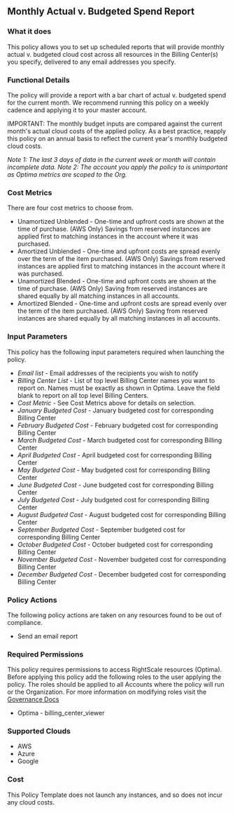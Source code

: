 ## Monthly Actual v. Budgeted Spend Report

### What it does
This policy allows you to set up scheduled reports that will provide monthly actual v. budgeted cloud cost across all resources in the Billing Center(s) you specify, delivered to any email addresses you specify.

### Functional Details
The policy will provide a report with a bar chart of actual v. budgeted spend for the current month. We recommend running this policy on a weekly cadence and applying it to your master account.

IMPORTANT: The monthly budget inputs are compared against the current month's actual cloud costs of the applied policy. As a best practice, reapply this policy on an annual basis to reflect the current year's monthly budgeted cloud costs.

_Note 1: The last 3 days of data in the current week or month will contain incomplete data._
_Note 2: The account you apply the policy to is unimportant as Optima metrics are scoped to the Org._

### Cost Metrics

There are four cost metrics to choose from.

- Unamortized Unblended - One-time and upfront costs are shown at the time of purchase. (AWS Only) Savings from reserved instances are applied first to matching instances in the account where it was purchased.
- Amortized Unblended - One-time and upfront costs are spread evenly over the term of the item purchased. (AWS Only) Savings from reserved instances are applied first to matching instances in the account where it was purchased.
- Unamortized Blended - One-time and upfront costs are shown at the time of purchase. (AWS Only) Saving from reserved instances are shared equally by all matching instances in all accounts.
- Amortized Blended - One-time and upfront costs are spread evenly over the term of the item purchased. (AWS Only) Saving from reserved instances are shared equally by all matching instances in all accounts.

### Input Parameters

This policy has the following input parameters required when launching the policy.

- *Email list* - Email addresses of the recipients you wish to notify
- *Billing Center List* - List of top level Billing Center names you want to report on.  Names must be exactly as shown in Optima. Leave the field blank to report on all top level Billing Centers.
- *Cost Metric* -  See Cost Metrics above for details on selection.
- *January Budgeted Cost* - January budgeted cost for corresponding Billing Center
- *February Budgeted Cost* - February budgeted cost for corresponding Billing Center
- *March Budgeted Cost* - March budgeted cost for corresponding Billing Center
- *April Budgeted Cost* - April budgeted cost for corresponding Billing Center
- *May Budgeted Cost* - May budgeted cost for corresponding Billing Center
- *June Budgeted Cost* - June budgeted cost for corresponding Billing Center
- *July Budgeted Cost* - July budgeted cost for corresponding Billing Center
- *August Budgeted Cost* - August budgeted cost for corresponding Billing Center
- *September Budgeted Cost* - September budgeted cost for corresponding Billing Center
- *October Budgeted Cost* - October budgeted cost for corresponding Billing Center
- *November Budgeted Cost* - November budgeted cost for corresponding Billing Center
- *December Budgeted Cost* - December budgeted cost for corresponding Billing Center

### Policy Actions

The following policy actions are taken on any resources found to be out of compliance.

- Send an email report

### Required Permissions

This policy requires permissions to access RightScale resources (Optima).  Before applying this policy add the following roles to the user applying the policy.  The roles should be applied to all Accounts where the policy will run or the Organization. For more information on modifying roles visit the [Governance Docs](https://docs.rightscale.com/cm/ref/user_roles.html)

- Optima - billing_center_viewer

### Supported Clouds

- AWS
- Azure
- Google

### Cost

This Policy Template does not launch any instances, and so does not incur any cloud costs.
